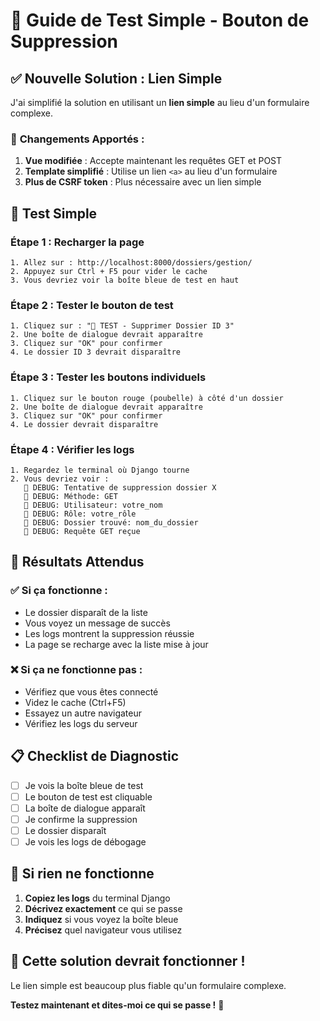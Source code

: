 # 🎯 Guide de Test Simple - Bouton de Suppression

## ✅ **Nouvelle Solution : Lien Simple**

J'ai simplifié la solution en utilisant un **lien simple** au lieu d'un formulaire complexe.

### 🔧 **Changements Apportés :**

1. **Vue modifiée** : Accepte maintenant les requêtes GET et POST
2. **Template simplifié** : Utilise un lien `<a>` au lieu d'un formulaire
3. **Plus de CSRF token** : Plus nécessaire avec un lien simple

## 🧪 **Test Simple**

### Étape 1 : Recharger la page
```
1. Allez sur : http://localhost:8000/dossiers/gestion/
2. Appuyez sur Ctrl + F5 pour vider le cache
3. Vous devriez voir la boîte bleue de test en haut
```

### Étape 2 : Tester le bouton de test
```
1. Cliquez sur : "🧪 TEST - Supprimer Dossier ID 3"
2. Une boîte de dialogue devrait apparaître
3. Cliquez sur "OK" pour confirmer
4. Le dossier ID 3 devrait disparaître
```

### Étape 3 : Tester les boutons individuels
```
1. Cliquez sur le bouton rouge (poubelle) à côté d'un dossier
2. Une boîte de dialogue devrait apparaître
3. Cliquez sur "OK" pour confirmer
4. Le dossier devrait disparaître
```

### Étape 4 : Vérifier les logs
```
1. Regardez le terminal où Django tourne
2. Vous devriez voir :
   🔧 DEBUG: Tentative de suppression dossier X
   🔧 DEBUG: Méthode: GET
   🔧 DEBUG: Utilisateur: votre_nom
   🔧 DEBUG: Rôle: votre_rôle
   🔧 DEBUG: Dossier trouvé: nom_du_dossier
   🔧 DEBUG: Requête GET reçue
```

## 🎯 **Résultats Attendus**

### ✅ **Si ça fonctionne :**
- Le dossier disparaît de la liste
- Vous voyez un message de succès
- Les logs montrent la suppression réussie
- La page se recharge avec la liste mise à jour

### ❌ **Si ça ne fonctionne pas :**
- Vérifiez que vous êtes connecté
- Videz le cache (Ctrl+F5)
- Essayez un autre navigateur
- Vérifiez les logs du serveur

## 📋 **Checklist de Diagnostic**

- [ ] Je vois la boîte bleue de test
- [ ] Le bouton de test est cliquable
- [ ] La boîte de dialogue apparaît
- [ ] Je confirme la suppression
- [ ] Le dossier disparaît
- [ ] Je vois les logs de débogage

## 🚨 **Si rien ne fonctionne**

1. **Copiez les logs** du terminal Django
2. **Décrivez exactement** ce qui se passe
3. **Indiquez** si vous voyez la boîte bleue
4. **Précisez** quel navigateur vous utilisez

## 🎉 **Cette solution devrait fonctionner !**

Le lien simple est beaucoup plus fiable qu'un formulaire complexe.

**Testez maintenant et dites-moi ce qui se passe !** 🎯 